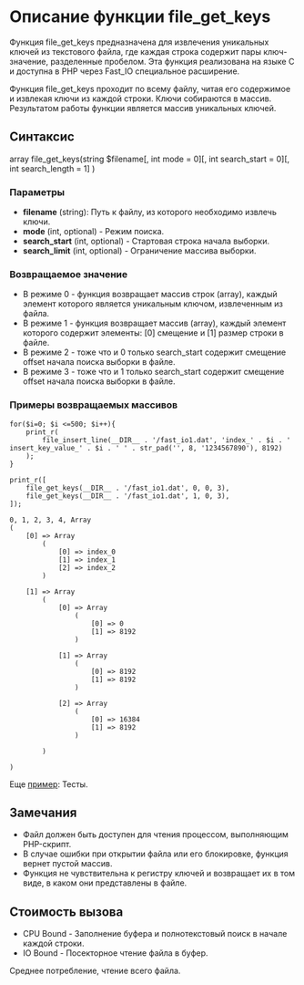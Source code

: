 # Описание функции file_get_keys

Функция file_get_keys предназначена для извлечения уникальных ключей из текстового файла, где каждая строка содержит пары ключ-значение, разделенные пробелом. 
Эта функция реализована на языке C и доступна в PHP через Fast_IO специальное расширение.

Функция file_get_keys проходит по всему файлу, читая его содержимое и извлекая ключи из каждой строки. Ключи собираются в массив. Результатом работы функции является массив уникальных ключей.


## Синтаксис

array file_get_keys(string $filename[, int mode = 0][, int search_start = 0][, int search_length = 1] )


### Параметры

- **filename** (string): Путь к файлу, из которого необходимо извлечь ключи.
- **mode** (int, optional) - Режим поиска.
- **search_start** (int, optional) - Стартовая строка начала выборки.
- **search_limit** (int, optional) - Ограничение массива выборки.

### Возвращаемое значение

- В режиме 0 - функция возвращает массив строк (array), каждый элемент которого является уникальным ключом, извлеченным из файла.
- В режиме 1 - функция возвращает массив (array), каждый элемент которого содержит элементы: [0] смещение и [1] размер строки в файле.
- В режиме 2 - тоже что и 0 только search_start содержит смещение offset начала поиска выборки в файле. 
- В режиме 3 - тоже что и 1 только search_start содержит смещение offset начала поиска выборки в файле. 


### Примеры возвращаемых массивов

```
for($i=0; $i <=500; $i++){
	print_r(
		file_insert_line(__DIR__ . '/fast_io1.dat', 'index_' . $i . ' insert_key_value_' . $i . ' ' . str_pad('', 8, '1234567890'), 8192)
	);
}

print_r([
	file_get_keys(__DIR__ . '/fast_io1.dat', 0, 0, 3),
	file_get_keys(__DIR__ . '/fast_io1.dat', 1, 0, 3),
]);

0, 1, 2, 3, 4, Array
(
    [0] => Array
        (
            [0] => index_0
            [1] => index_1
            [2] => index_2
        )

    [1] => Array
        (
            [0] => Array
                (
                    [0] => 0
                    [1] => 8192
                )

            [1] => Array
                (
                    [0] => 8192
                    [1] => 8192
                )

            [2] => Array
                (
                    [0] => 16384
                    [1] => 8192
                )

        )

)
```




Еще [пример](/test/readme.md): Тесты.

## Замечания

- Файл должен быть доступен для чтения процессом, выполняющим PHP-скрипт.
- В случае ошибки при открытии файла или его блокировке, функция вернет пустой массив.
- Функция не чувствительна к регистру ключей и возвращает их в том виде, в каком они представлены в файле.


## Стоимость вызова

- CPU Bound - Заполнение буфера и полнотекстовый поиск в начале каждой строки.
- IO Bound - Посекторное чтение файла в буфер.

Среднее потребление, чтение всего файла.
